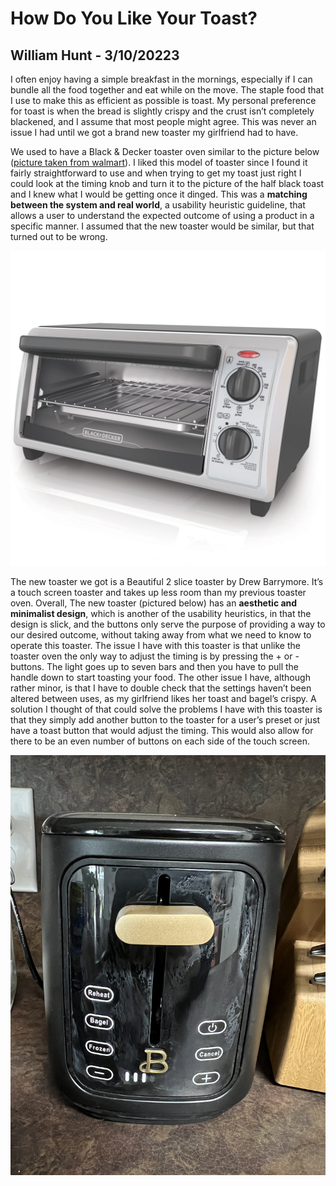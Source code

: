 # How Do You Like Your Toast?
## William Hunt - 3/10/20223 

I often enjoy having a simple breakfast in the mornings, especially if I can bundle all the food together and eat while on the move. The staple food that I use to make this as efficient as possible is toast. My personal preference for toast is when the bread is slightly crispy and the crust isn’t completely blackened, and I assume that most people might agree. This was never an issue I had until we got a brand new toaster my girlfriend had to have.

We used to have a Black & Decker toaster oven similar to the picture below ([picture taken from walmart](https://www.walmart.com/ip/Black-Decker-4-Slice-Toaster-Oven/26854389)). I liked this model of toaster since I found it fairly straightforward to use and when trying to get my toast just right I could look at the timing knob and turn it to the picture of the half black toast and I knew what I would be getting once it dinged. This was a **matching between the system and real world**, a usability heuristic guideline, that allows a user to understand the expected outcome of using a product in a specific manner. I assumed that the new toaster would be similar, but that turned out to be wrong.

![toasterover](/assets/toasteroven.jpg)

The new toaster we got is a Beautiful 2 slice toaster by Drew Barrymore. It’s a touch screen toaster and takes up less room than my previous toaster oven.  Overall, The new toaster (pictured below) has an **aesthetic and minimalist design**,  which is another of the usability heuristics, in that the design is slick, and the buttons only serve the purpose of providing a way to our desired outcome, without taking away from what we need to know to operate this toaster. The issue I have with this toaster is that unlike the toaster oven the only way to adjust the timing is by pressing the + or - buttons. The light goes up to seven bars and then you have to pull the handle down to start toasting your food. The other issue I have, although rather minor, is that I have to double check that the settings haven’t been altered between uses, as my girlfriend likes her toast and bagel’s crispy. A solution I thought of that could solve the problems I have with this toaster is that they simply add another button to the toaster for a user’s preset or just have a toast button that would adjust the timing. This would also allow for there to be an even number of buttons on each side of the touch screen.

![newtoaster](/assets/new.jpg)
